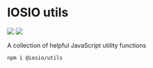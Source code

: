 # IOSIO utils
<img src="https://img.shields.io/circleci/project/github/iosio/utils.svg?style=flat-square" />
<img src="https://www.npmjs.org/package/npm-package?style=flat-square" />

A collection of helpful JavaScript utility functions

```sh
npm i @iosio/utils
```
